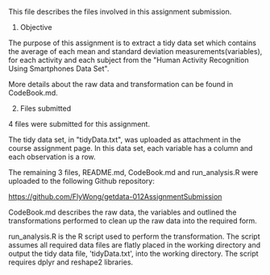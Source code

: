 This file describes the files involved in this assignment submission.

1) Objective

The purpose of this assignment is to extract a tidy data set which contains the average of each mean and standard deviation measurements(variables), for each activity and each subject from the "Human Activity Recognition Using Smartphones Data Set".

More details about the raw data and transformation can be found in CodeBook.md.

2) Files submitted

4 files were submitted for this assignment. 

The tidy data set, in "tidyData.txt", was uploaded as attachment in the course assignment page. In this data set, each variable has a column and each observation is a row.

The remaining 3 files, README.md, CodeBook.md and run_analysis.R were uploaded to the following Github repository:

https://github.com/FlyWong/getdata-012AssignmentSubmission

CodeBook.md describes the raw data, the variables and outlined the transformations performed to clean up the raw data into the required form.

run_analysis.R is the R script used to perform the transformation. The script assumes all required data files are flatly placed in the working directory and output the tidy data file, 'tidyData.txt', into the working directory. The script requires dplyr and reshape2 libraries.